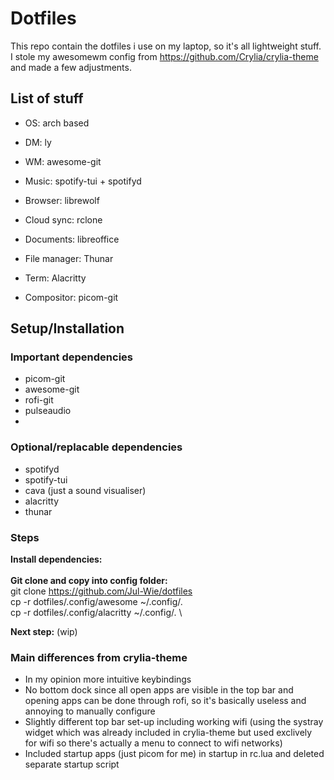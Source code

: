 # Dotfiles
This repo contain the dotfiles i use on my laptop, so it's all lightweight stuff. \
I stole my awesomewm config from https://github.com/Crylia/crylia-theme and made a few adjustments.


## List of stuff
- OS: arch based
- DM: ly
- WM: awesome-git
  
- Music: spotify-tui + spotifyd
- Browser: librewolf
- Cloud sync: rclone
- Documents: libreoffice
- File manager: Thunar
- Term: Alacritty
- Compositor: picom-git

## Setup/Installation
### Important dependencies
- picom-git
- awesome-git
- rofi-git
- pulseaudio
- 
### Optional/replacable dependencies
- spotifyd
- spotify-tui
- cava (just a sound visualiser)
- alacritty
- thunar

### Steps
**Install dependencies:** \
\
**Git clone and copy into config folder:** \
git clone https://github.com/Jul-Wie/dotfiles \
cp -r dotfiles/.config/awesome ~/.config/. \
cp -r dotfiles/.config/alacritty ~/.config/. \

**Next step:** (wip)


### Main differences from crylia-theme
- In my opinion more intuitive keybindings
- No bottom dock since all open apps are visible in the top bar and opening apps can be done through rofi, so it's basically useless and annoying to manually configure
- Slightly different top bar set-up including working wifi (using  the systray widget which was already included in crylia-theme but used exclively for wifi so there's actually a menu to connect to wifi networks)
- Included startup apps (just picom for me) in startup in rc.lua and deleted separate startup script
  
